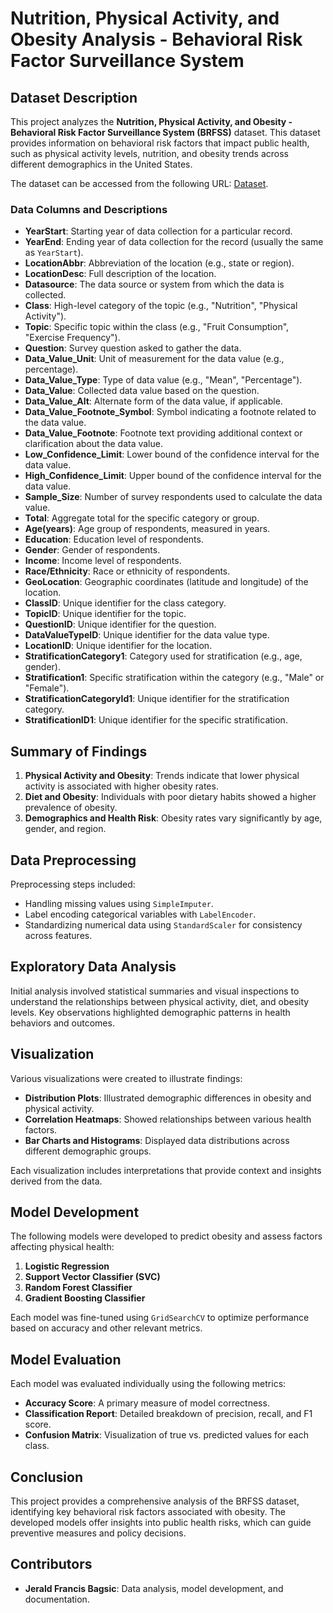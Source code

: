 # Nutrition, Physical Activity, and Obesity Analysis - Behavioral Risk Factor Surveillance System

## Dataset Description
This project analyzes the **Nutrition, Physical Activity, and Obesity - Behavioral Risk Factor Surveillance System (BRFSS)** dataset. This dataset provides information on behavioral risk factors that impact public health, such as physical activity levels, nutrition, and obesity trends across different demographics in the United States.

The dataset can be accessed from the following URL: [Dataset](https://raw.githubusercontent.com/Jerald011003/BRFSS-Analysis/refs/heads/main/datasets/Nutrition__Physical_Activity__and_Obesity_-_Behavioral_Risk_Factor_Surveillance_System.csv).

### Data Columns and Descriptions
- **YearStart**: Starting year of data collection for a particular record.
- **YearEnd**: Ending year of data collection for the record (usually the same as `YearStart`).
- **LocationAbbr**: Abbreviation of the location (e.g., state or region).
- **LocationDesc**: Full description of the location.
- **Datasource**: The data source or system from which the data is collected.
- **Class**: High-level category of the topic (e.g., "Nutrition", "Physical Activity").
- **Topic**: Specific topic within the class (e.g., "Fruit Consumption", "Exercise Frequency").
- **Question**: Survey question asked to gather the data.
- **Data_Value_Unit**: Unit of measurement for the data value (e.g., percentage).
- **Data_Value_Type**: Type of data value (e.g., "Mean", "Percentage").
- **Data_Value**: Collected data value based on the question.
- **Data_Value_Alt**: Alternate form of the data value, if applicable.
- **Data_Value_Footnote_Symbol**: Symbol indicating a footnote related to the data value.
- **Data_Value_Footnote**: Footnote text providing additional context or clarification about the data value.
- **Low_Confidence_Limit**: Lower bound of the confidence interval for the data value.
- **High_Confidence_Limit**: Upper bound of the confidence interval for the data value.
- **Sample_Size**: Number of survey respondents used to calculate the data value.
- **Total**: Aggregate total for the specific category or group.
- **Age(years)**: Age group of respondents, measured in years.
- **Education**: Education level of respondents.
- **Gender**: Gender of respondents.
- **Income**: Income level of respondents.
- **Race/Ethnicity**: Race or ethnicity of respondents.
- **GeoLocation**: Geographic coordinates (latitude and longitude) of the location.
- **ClassID**: Unique identifier for the class category.
- **TopicID**: Unique identifier for the topic.
- **QuestionID**: Unique identifier for the question.
- **DataValueTypeID**: Unique identifier for the data value type.
- **LocationID**: Unique identifier for the location.
- **StratificationCategory1**: Category used for stratification (e.g., age, gender).
- **Stratification1**: Specific stratification within the category (e.g., "Male" or "Female").
- **StratificationCategoryId1**: Unique identifier for the stratification category.
- **StratificationID1**: Unique identifier for the specific stratification.

## Summary of Findings
1. **Physical Activity and Obesity**: Trends indicate that lower physical activity is associated with higher obesity rates.
2. **Diet and Obesity**: Individuals with poor dietary habits showed a higher prevalence of obesity.
3. **Demographics and Health Risk**: Obesity rates vary significantly by age, gender, and region.

## Data Preprocessing
Preprocessing steps included:
- Handling missing values using `SimpleImputer`.
- Label encoding categorical variables with `LabelEncoder`.
- Standardizing numerical data using `StandardScaler` for consistency across features.

## Exploratory Data Analysis
Initial analysis involved statistical summaries and visual inspections to understand the relationships between physical activity, diet, and obesity levels. Key observations highlighted demographic patterns in health behaviors and outcomes.

## Visualization
Various visualizations were created to illustrate findings:
- **Distribution Plots**: Illustrated demographic differences in obesity and physical activity.
- **Correlation Heatmaps**: Showed relationships between various health factors.
- **Bar Charts and Histograms**: Displayed data distributions across different demographic groups.

Each visualization includes interpretations that provide context and insights derived from the data.

## Model Development
The following models were developed to predict obesity and assess factors affecting physical health:
1. **Logistic Regression**
2. **Support Vector Classifier (SVC)**
3. **Random Forest Classifier**
4. **Gradient Boosting Classifier**

Each model was fine-tuned using `GridSearchCV` to optimize performance based on accuracy and other relevant metrics.

## Model Evaluation
Each model was evaluated individually using the following metrics:
- **Accuracy Score**: A primary measure of model correctness.
- **Classification Report**: Detailed breakdown of precision, recall, and F1 score.
- **Confusion Matrix**: Visualization of true vs. predicted values for each class.

## Conclusion
This project provides a comprehensive analysis of the BRFSS dataset, identifying key behavioral risk factors associated with obesity. The developed models offer insights into public health risks, which can guide preventive measures and policy decisions.

## Contributors
- **Jerald Francis Bagsic**: Data analysis, model development, and documentation.
